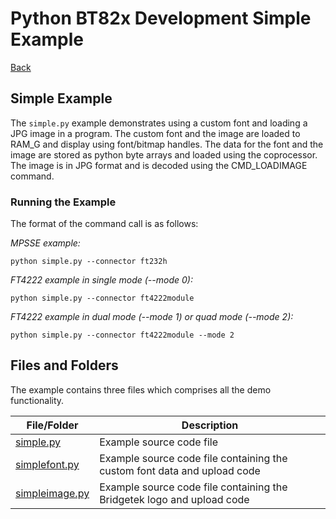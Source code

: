 # Python BT82x Development Simple Example

[Back](../README.md)

## Simple Example

The `simple.py` example demonstrates using a custom font and loading a JPG image in a program. The custom font and the image are loaded to RAM_G and display using font/bitmap handles. The data for the font and the image are stored as python byte arrays and loaded using the coprocessor. The image is in JPG format and is decoded using the CMD_LOADIMAGE command.

### Running the Example

The format of the command call is as follows:

_MPSSE example:_
```
python simple.py --connector ft232h 
```

_FT4222 example in single mode (--mode 0):_

```
python simple.py --connector ft4222module 

```

_FT4222 example in dual mode (--mode 1) or quad mode (--mode 2):_

```
python simple.py --connector ft4222module --mode 2

```

## Files and Folders

The example contains three files which comprises all the demo functionality.

| File/Folder | Description |
| --- | --- |
| [simple.py](simple.py) | Example source code file |
| [simplefont.py](simplefont.py) | Example source code file containing the custom font data and upload code |
| [simpleimage.py](simpleimage.py) | Example source code file containing the Bridgetek logo and upload code |
